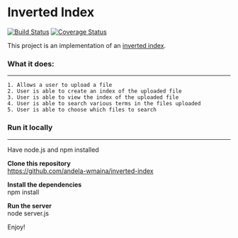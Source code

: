 # Inverted Index

[![Build Status](https://travis-ci.org/andela-wmaina/inverted-index.svg?branch=develop)](https://travis-ci.org/andela-wmaina/inverted-index) [![Coverage Status](https://coveralls.io/repos/github/andela-wmaina/inverted-index/badge.svg?branch=develop)](https://coveralls.io/github/andela-wmaina/inverted-index?branch=develop)


This project is an implementation of an <a href="https://en.wikipedia.org/wiki/Inverted_index">inverted index</a>.

### What it does:
-----------------------------------------------------------
	1. Allows a user to upload a file
	2. User is able to create an index of the uploaded file
	3. User is able to view the index of the uploaded file
	4. User is able to search various terms in the files uploaded
	5. User is able to choose which files to search

### Run it locally
-----------------------------------------------------------
Have node.js and npm installed

<strong>Clone this repository</strong>
	<br>
	https://github.com/andela-wmaina/inverted-index

<strong>Install the dependencies</strong>
	<br>
	npm install 

<strong>Run the server</strong>
	<br>
	node server.js

Enjoy!







